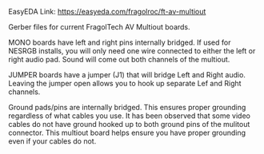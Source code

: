 EasyEDA Link: https://easyeda.com/fragolroc/ft-av-multiout

Gerber files for current FragolTech AV Multiout boards.

MONO boards have left and right pins internally bridged. If used for NESRGB installs, you will only need one wire connected to either the left or right audio pad. Sound will come out both channels of the multiout.

JUMPER boards have a jumper (J1) that will bridge Left and Right audio. Leaving the jumper open allows you to hook up separate Lef and Right channels.

Ground pads/pins are internally bridged. This ensures proper grounding regardless of what cables you use. It has been observed that some video cables do not have ground hooked up to both ground pins of the mulitout connector. This multiout board helps ensure you have proper grounding even if your cables do not.
